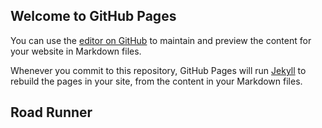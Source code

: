 ## Welcome to GitHub Pages

You can use the [editor on GitHub](https://github.com/iamprakhargupta/web/edit/master/README.md) to maintain and preview the content for your website in Markdown files.

Whenever you commit to this repository, GitHub Pages will run [Jekyll](https://jekyllrb.com/) to rebuild the pages in your site, from the content in your Markdown files.

## Road Runner
